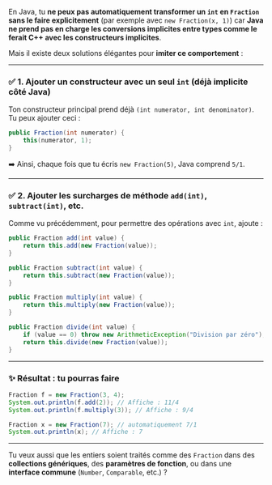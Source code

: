 En Java, tu **ne peux pas automatiquement transformer un `int` en `Fraction` sans le faire explicitement** (par exemple avec `new Fraction(x, 1)`) car **Java ne prend pas en charge les conversions implicites entre types comme le ferait C++ avec les constructeurs implicites**.

Mais il existe deux solutions élégantes pour **imiter ce comportement** :

---

### ✅ **1. Ajouter un constructeur avec un seul `int` (déjà implicite côté Java)**

Ton constructeur principal prend déjà `(int numerator, int denominator)`. Tu peux ajouter ceci :

```java
public Fraction(int numerator) {
    this(numerator, 1);
}
```

➡️ Ainsi, chaque fois que tu écris `new Fraction(5)`, Java comprend `5/1`.

---

### ✅ **2. Ajouter les surcharges de méthode `add(int)`, `subtract(int)`, etc.**

Comme vu précédemment, pour permettre des opérations avec `int`, ajoute :

```java
public Fraction add(int value) {
    return this.add(new Fraction(value));
}

public Fraction subtract(int value) {
    return this.subtract(new Fraction(value));
}

public Fraction multiply(int value) {
    return this.multiply(new Fraction(value));
}

public Fraction divide(int value) {
    if (value == 0) throw new ArithmeticException("Division par zéro");
    return this.divide(new Fraction(value));
}
```

---

### ✨ Résultat : tu pourras faire

```java
Fraction f = new Fraction(3, 4);
System.out.println(f.add(2)); // Affiche : 11/4
System.out.println(f.multiply(3)); // Affiche : 9/4

Fraction x = new Fraction(7); // automatiquement 7/1
System.out.println(x); // Affiche : 7
```

---

Tu veux aussi que les entiers soient traités comme des `Fraction` dans des **collections génériques**, des **paramètres de fonction**, ou dans une **interface commune** (`Number`, `Comparable`, etc.) ?